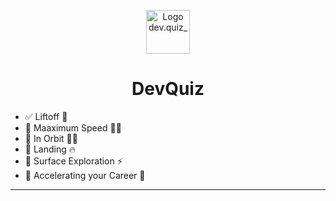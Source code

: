 <p align="center">
      <img src="https://user-images.githubusercontent.com/59374587/115237065-7e835c80-a0f2-11eb-8922-d2a14bac363b.png" width="70" alt="Logo dev.quiz_"/>
</p>

<h1 align="center">DevQuiz</h1>

- ✅ Liftoff 💪
- 🔄 Maaximum Speed 🏃‍♂️
- 🔄 In Orbit 👨‍🚀 
- 🔄 Landing 🔥
- 🔄 Surface Exploration ⚡
- 🔄 Accelerating your Career 🚀

---
